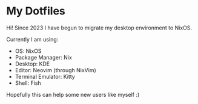 # My Dotfiles 
Hi! Since 2023 I have begun to migrate my desktop environment to NixOS. 

Currently I am using: 

- OS: NixOS 
- Package Manager: Nix
- Desktop: KDE
- Editor: Neovim (through NixVim)
- Terminal Emulator: Kitty 
- Shell: Fish

Hopefully this can help some new users like myself :)
